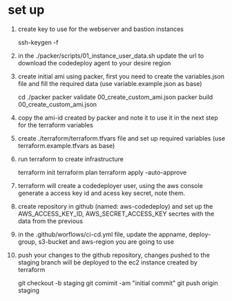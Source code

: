 # set up
1. create key to use for the webserver and bastion instances

    ssh-keygen -f <key-name>

2. in the ./packer/scripts/01_instance_user_data.sh update the url to download the codedeploy agent to your desire region

3. create initial ami using packer, first you need to create the variables.json file and fill the required data (use variable.example.json as base)

    cd ./packer
    packer validate 00_create_custom_ami.json
    packer build 00_create_custom_ami.json

4. copy the ami-id created by packer and note it to use it in the next step for the terraform variables

5. create ./terraform/terraform.tfvars file and set up required variables (use terraform.example.tfvars as base)

6. run terraform to create infrastructure

    terraform init
    terraform plan
    terraform apply -auto-approve

7. terraform will create a codedeployer user, using the aws console generate a access key id and acess key secret, note them.

8. create repository in github (named: aws-codedeploy) and set up the AWS_ACCESS_KEY_ID, AWS_SECRET_ACCESS_KEY secrtes with the data from the previous

9. in the .github/worflows/ci-cd.yml file, update the appname, deploy-group, s3-bucket and aws-region you are going to use

10. push your changes to the github repository, changes pushed to the staging branch will be deployed to the ec2 instance created by terraform

    git checkout -b staging
    git comimit -am "initial commit"
    git push origin staging
